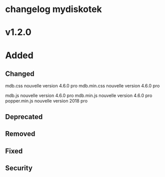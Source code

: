 # changelog mydiskotek


# v1.2.0

# Added

## Changed
  mdb.css nouvelle version 4.6.0 pro
  mdb.min.css nouvelle version 4.6.0 pro
  
  mdb.js nouvelle version 4.6.0 pro
  mdb.min.js nouvelle version 4.6.0 pro
  popper.min.js nouvelle version 2018 pro
  
## Deprecated 

## Removed

## Fixed

## Security
